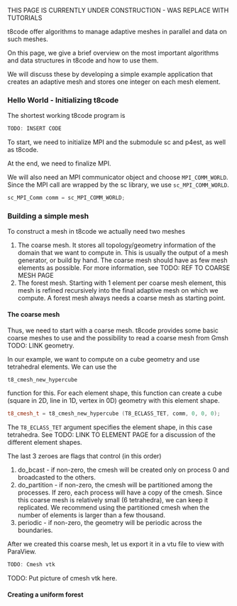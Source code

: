THIS PAGE IS CURRENTLY UNDER CONSTRUCTION - WAS REPLACE WITH TUTORIALS


t8code offer algorithms to manage adaptive meshes in parallel and data on such meshes.

On this page, we give a brief overview on the most important algorithms and data structures in t8code and how to use them.

We will discuss these by developing a simple example application that creates an adaptive mesh and stores one integer on each mesh element.

### Hello World - Initializing t8code

The shortest working t8code program is

```C++
TODO: INSERT CODE
```

To start, we need to initialize MPI and the submodule sc and p4est, as well as t8code.

At the end, we need to finalize MPI.

We will also need an MPI communicator object and choose `MPI_COMM_WORLD`.
Since the MPI call are wrapped by the sc library, we use `sc_MPI_COMM_WORLD`.

```C++
sc_MPI_Comm comm = sc_MPI_COMM_WORLD;
```

### Building a simple mesh

To construct a mesh in t8code we actually need two meshes

1. The coarse mesh. It stores all topology/geometry information of the domain that we want to compute in.
   This is usually the output of a mesh generator, or build by hand.
   The coarse mesh should have as few mesh elements as possible.
   For more information, see TODO: REF TO COARSE MESH PAGE
2. The forest mesh. Starting with 1 element per coarse mesh element, this mesh
   is refined recursively into the final adaptive mesh on which we compute.
   A forest mesh always needs a coarse mesh as starting point.

#### The coarse mesh

Thus, we need to start with a coarse mesh.
t8code provides some basic coarse meshes to use and the possibility to read
a coarse mesh from Gmsh TODO: LINK geometry.

In our example, we want to compute on a cube geometry and use tetrahedral elements. We can use the

```C++
t8_cmesh_new_hypercube
```

function for this. For each element shape, this function can create a cube
(square in 2D, line in 1D, vertex in 0D) geometry with this element shape.

```C++
t8_cmesh_t = t8_cmesh_new_hypercube (T8_ECLASS_TET, comm, 0, 0, 0);
```

The `T8_ECLASS_TET` argument specifies the element shape, in this case tetrahedra.
See TODO: LINK TO ELEMENT PAGE for a discussion of the different element shapes.

The last 3 zeroes are flags that control (in this order)

1. do_bcast  -  if non-zero, the cmesh will be created only on process 0 and broadcasted to the others.
2. do_partition - if non-zero, the cmesh will be partitioned among the processes. If zero, each process will have a copy of the cmesh. Since this coarse mesh is
relatively small (6 tetrahedra), we can keep it replicated.
We recommend using the partitioned cmesh when the number of elements is larger than a few thousand.
3. periodic - if non-zero, the geometry will be periodic across the boundaries.


After we created this coarse mesh, let us export it in a vtu file to view with ParaView.

```C++
TODO: Cmesh vtk
```

TODO: Put picture of cmesh vtk here.

#### Creating a uniform forest

